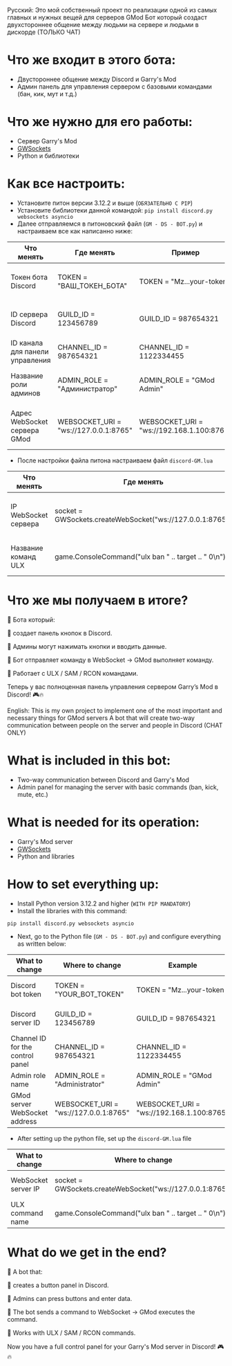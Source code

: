 Русский:
Это мой собственный проект по реализации одной из самых главных и нужных вещей для серверов GMod
Бот который создаст двухстороннее общение между людьми на сервере и людьми в дискорде (ТОЛЬКО ЧАТ)

# Что же входит в этого бота:

- Двустороннее общение между Discord и Garry's Mod
- Админ панель для управления сервером с базовыми командами (бан, кик, мут и т.д.)

# Что же нужно для его работы:

- Сервер Garry's Mod
- [GWSockets](https://github.com/FredyH/GWSockets)
- Python и библиотеки

# Как все настроить:

- Установите питон версии 3.12.2 и выше (``` ОБЯЗАТЕЛЬНО С PIP ```)
- Установите библиотеки данной командой: 
```pip install discord.py websockets asyncio```
- Далее отправляемся в питоновский файл (```GM - DS - BOT.py```) и настраиваем все как написанно ниже:

| Что менять | Где менять | Пример | Рекомендации |
|---------------------------------|------------------------|-------------------------|-------------------------|
| Токен бота Discord | TOKEN = "ВАШ_ТОКЕН_БОТА" | TOKEN = "Mz...your-token" | Можно найти на странице Developer portal |
| ID сервера Discord  | GUILD_ID = 123456789 | GUILD_ID = 987654321 | в режиме разработчика пкм по иконке сервера |
| ID канала для панели управления | CHANNEL_ID = 987654321 | CHANNEL_ID = 1122334455 | в режиме разработчика пкм по каналу |
| Название роли админов | ADMIN_ROLE = "Администратор" | ADMIN_ROLE = "GMod Admin" | найти в настройках Discord сервера
| Адрес WebSocket сервера GMod | WEBSOCKET_URI = "ws://127.0.0.1:8765" | WEBSOCKET_URI = "ws://192.168.1.100:8765" | не менять если на все файлы на 1 серверной машине |

- После настройки файла питона настраиваем файл ```discord-GM.lua```

| Что менять | Где менять | Пример | Рекомендации |
|----------------|------------------------|-------------------------|-------------------------|
| IP WebSocket сервера | socket = GWSockets.createWebSocket("ws://127.0.0.1:8765") | socket = GWSockets.createWebSocket("ws://192.168.1.100:8765") | не менять если на все файлы на 1 серверной машине |
| Название команд ULX  | game.ConsoleCommand("ulx ban " .. target .. " 0\n") | game.ConsoleCommand("sam ban " .. target .. " 0\n") | Менять только при нахождении ошибок |

# Что же мы получаем в итоге?
🔹 Бота который:

🔹 создает панель кнопок в Discord.

🔹 Админы могут нажимать кнопки и вводить данные.

🔹 Бот отправляет команду в WebSocket → GMod выполняет команду.

🔹 Работает с ULX / SAM / RCON командами.

Теперь у вас полноценная панель управления сервером Garry’s Mod в Discord! 🎮🔥


English:
This is my own project to implement one of the most important and necessary things for GMod servers
A bot that will create two-way communication between people on the server and people in Discord (CHAT ONLY)

# What is included in this bot:

- Two-way communication between Discord and Garry's Mod
- Admin panel for managing the server with basic commands (ban, kick, mute, etc.)

# What is needed for its operation:

- Garry's Mod server
- [GWSockets](https://github.com/FredyH/GWSockets)
- Python and libraries

# How to set everything up:

- Install Python version 3.12.2 and higher (``` WITH PIP MANDATORY ```)
- Install the libraries with this command:

```pip install discord.py websockets asyncio```
- Next, go to the Python file (```GM - DS - BOT.py```) and configure everything as written below:

| What to change | Where to change | Example | Recommendations |
|---------------------------------|-----------------------|-------------------------|-------------------------|
| Discord bot token | TOKEN = "YOUR_BOT_TOKEN" | TOKEN = "Mz...your-token" | Can be found on the Developer portal page |
| Discord server ID | GUILD_ID = 123456789 | GUILD_ID = 987654321 | in developer mode, right-click on the server icon |
| Channel ID for the control panel | CHANNEL_ID = 987654321 | CHANNEL_ID = 1122334455 | in developer mode, right-click on the channel |
| Admin role name | ADMIN_ROLE = "Administrator" | ADMIN_ROLE = "GMod Admin" | find in Discord server settings
| GMod server WebSocket address | WEBSOCKET_URI = "ws://127.0.0.1:8765" | WEBSOCKET_URI = "ws://192.168.1.100:8765" | do not change if for all files on 1 server machine |

- After setting up the python file, set up the ```discord-GM.lua``` file

| What to change | Where to change | Example | Recommendations |
|----------------|------------------------|-------------------------|-------------------------|
| WebSocket server IP | socket = GWSockets.createWebSocket("ws://127.0.0.1:8765") | socket = GWSockets.createWebSocket("ws://192.168.1.100:8765") | do not change if on all files on 1 server machine |
| ULX command name | game.ConsoleCommand("ulx ban " .. target .. " 0\n") | game.ConsoleCommand("sam ban " .. target .. " 0\n") | Change only if errors are found |

# What do we get in the end?
🔹 A bot that:

🔹 creates a button panel in Discord.

🔹 Admins can press buttons and enter data.

🔹 The bot sends a command to WebSocket → GMod executes the command.

🔹 Works with ULX / SAM / RCON commands.

Now you have a full control panel for your Garry's Mod server in Discord! 🎮🔥
